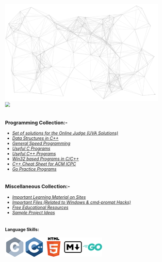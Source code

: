 <!--
**HypertextAssassin0273/HypertextAssassin0273** is a ✨ _special_ ✨ repository because its `README.md` (this file) appears on your GitHub profile.

Here are some ideas to get you started:

- 🔭 I’m currently working on ...
- 🌱 I’m currently learning ...
- 👯 I’m looking to collaborate on ...
- 🤔 I’m looking for help with ...
- 💬 Ask me about ...
- 📫 How to reach me: ...
- 😄 Pronouns: ...
- ⚡ Fun fact: ...
-->
![](https://github.com/HypertextAssassin0273/HypertextAssassin0273/blob/master/logos/particles_background.png)
<a href="#"><img src="https://badges.pufler.dev/visits/HypertextAssassin0273/HypertextAssassin0273"></a>
#
### Programming Collection:-
- [_Set of solutions for the Online Judge (UVA Solutions)_](https://github.com/HypertextAssassin0273/UVA-Solutions)
- [_Data Structures in C++_](https://github.com/HypertextAssassin0273/Mike-Mirzayanov---DS-And-Algo-Implementation)
- [_General Speed Programming_](https://github.com/HypertextAssassin0273/Spectre)
- [_Useful C Programs_](https://github.com/HypertextAssassin0273/Console_based_C-Programs)
- [_Useful C++ Programs_](https://github.com/HypertextAssassin0273/Console_based_Cpp-Programs)
- [_Win32 based Programs in C/C++_](https://github.com/HypertextAssassin0273/Win32_based_programs)
- [_C++ Cheat Sheet for ACM ICPC_](https://github.com/HypertextAssassin0273/cheat-sheet)
- [_Go Practice Programs_](https://github.com/HypertextAssassin0273/go-lang)
#
### Miscellaneous Collection:-
- [_Important Learning Material on Sites_](https://github.com/HypertextAssassin0273/HypertextAssassin0273/tree/master/Important%20Sites)
- [_Important Files (Related to Windows & cmd-prompt Hacks)_](https://github.com/HypertextAssassin0273/Important_Files)
- [_Free Educational Resources_](https://github.com/HypertextAssassin0273/Free-Educational-Resources)
- [_Sample Project Ideas_](https://github.com/HypertextAssassin0273/Projects)
#
#### Language Skills:
![](https://github.com/HypertextAssassin0273/HypertextAssassin0273/blob/master/logos/c_64x64.png)![](https://github.com/HypertextAssassin0273/HypertextAssassin0273/blob/master/logos/cpp_64x64.png)![](https://github.com/HypertextAssassin0273/HypertextAssassin0273/blob/master/logos/html_64x64.png)![](https://github.com/HypertextAssassin0273/HypertextAssassin0273/blob/master/logos/markdown_64x64.png)![](https://github.com/HypertextAssassin0273/HypertextAssassin0273/blob/master/logos/go_64x64.png)
